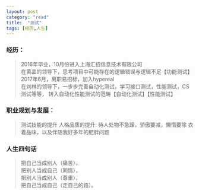 ```yaml
---
layout: post
category: "read"
title:  "测试"
tags: [经历,人生]
---
```

### 经历：

>2016年毕业，10月份进入上海汇招信息技术有限公司  
>    在黄晶的领导下，思考项目中可能存在的逻辑错误与逻辑不足【功能测试】  
>2017年6月，离职易招标，加入hypereal  
>    在刘林的领导下，一步步完善自动化测试，学习接口测试，性能测试，CS测试等等，
>    转入自动化性能测试的范畴【自动化测试】【性能测试】  
 

### 职业规划与发展：

>测试技能的提升 
>人格品质的提升: 
>待人处物不急躁，骄傲要减，懒惰要除 
>衣着品味，以及伴随我好多年的肥胖问题 


### 人生四句话

>把自己当成别人（痛苦），  
>把别人当成自己（同情），  
>把别人当成别人（尊重），  
>把自己当成自己（走自己的路）。 